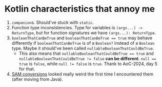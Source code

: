 # Kotlin characteristics that annoy me

1. `companion`s. Should've stuck with `static`.
2. Function type inconsistencies. Type for variables is `(args...) -> ReturnType`, but for function signatures we have `(args...): ReturnType`.
3. `booleanThatCanBeTrue` and `booleanThatCanBeTrue == true` may behave differently if `booleanThatCanBeTrue` is of a `Boolean?` instead of a `Boolean` type. Maybe it should've been called `nullableBooleanThatCouldBeTrue`.
    - This also means that `nullableBooleanThatCouldBeTrue == true` and `nullableBooleanThatCouldBeTrue != false` **can be different**. `null == true` is `false`, while `null != false` is `true`. Thank to AoC-2024, day 5 for that.
4. [SAM conversions](https://kotlinlang.org/docs/fun-interfaces.html#sam-conversions) looked really weird the first time I encountered them (after moving from Java).
